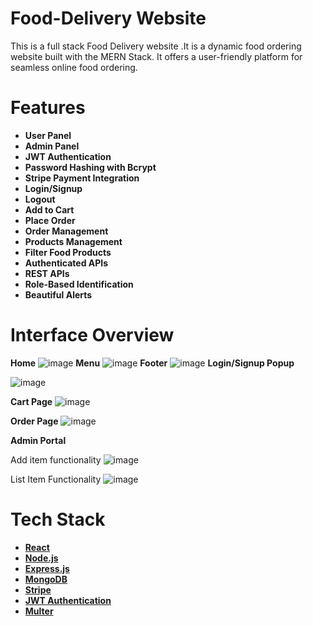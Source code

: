 # Food-Delivery Website
This is a full stack Food Delivery website .It is a dynamic food ordering website built with the MERN Stack. It offers a user-friendly platform for seamless online food ordering.
# Features
- **User Panel**  
- **Admin Panel**  
- **JWT Authentication**  
- **Password Hashing with Bcrypt**  
- **Stripe Payment Integration**  
- **Login/Signup**  
- **Logout**  
- **Add to Cart**  
- **Place Order**  
- **Order Management**  
- **Products Management**  
- **Filter Food Products**  
- **Authenticated APIs**  
- **REST APIs**  
- **Role-Based Identification**  
- **Beautiful Alerts**
# Interface Overview
**Home**
![image](https://github.com/user-attachments/assets/8b9fb841-80cf-4569-8f2c-ffd17de62a97)
**Menu**
![image](https://github.com/user-attachments/assets/247b4c45-e22e-42a9-a4bd-df25dbde056e)
**Footer**
![image](https://github.com/user-attachments/assets/12ca31b6-ce0b-4395-9f27-31f80b544e7b)
**Login/Signup Popup**

![image](https://github.com/user-attachments/assets/bc9f5157-9532-48b2-b4d9-eed59ba39f75)

**Cart Page**
![image](https://github.com/user-attachments/assets/705ffd88-3b5b-481e-b9ec-936a7febf88f)

**Order Page**
![image](https://github.com/user-attachments/assets/8cbc6a6a-e00a-4479-a4bc-b7082deb71f5)

**Admin Portal**

Add item functionality
![image](https://github.com/user-attachments/assets/22538948-54bc-479f-9ebc-25c14ba55dca)

List Item Functionality
![image](https://github.com/user-attachments/assets/39fbcbd7-2e0d-4f98-81b1-9277f43b0621)



# Tech Stack
- [**React**](https://reactjs.org/)  
- [**Node.js**](https://nodejs.org/)  
- [**Express.js**](https://expressjs.com/)  
- [**MongoDB**](https://www.mongodb.com/)  
- [**Stripe**](https://stripe.com/)  
- [**JWT Authentication**](https://jwt.io/)  
- [**Multer**](https://github.com/expressjs/multer)  







